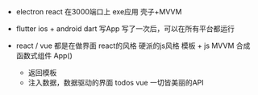 - electron react 在3000端口上
  exe应用 壳子+MVVM
- flutter  ios + android
  dart 写App
  写了一次后，可以在所有平台都运行

- react / vue 都是在做界面
  react的风格 硬派的js风格
  模板 + js MVVM 合成
  函数式组件 App()
  - 返回模板
  - 注入数据，数据驱动的界面
    todos
  vue 一切皆美丽的API